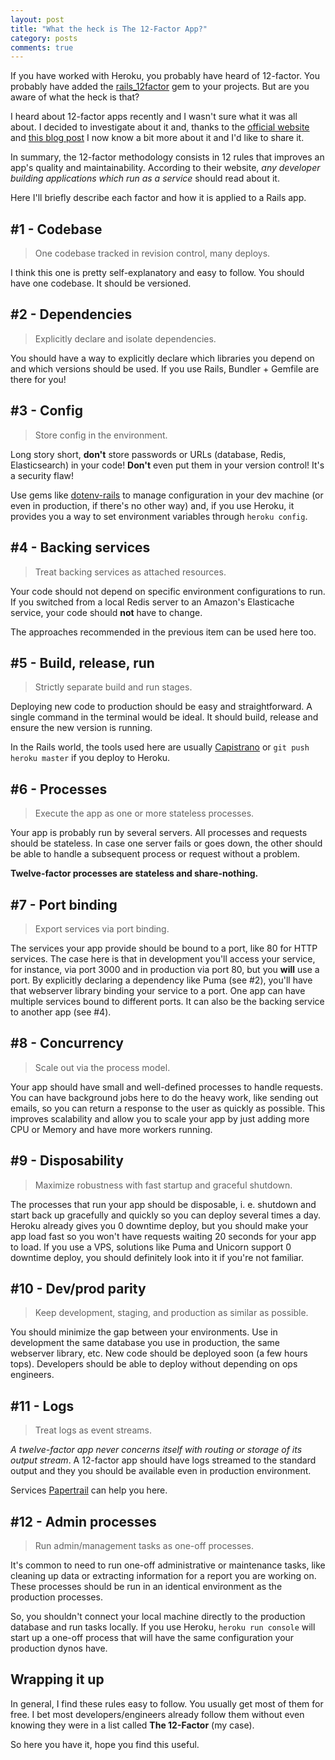 ```yaml
---
layout: post
title: "What the heck is The 12-Factor App?"
category: posts
comments: true
---
```


If you have worked with Heroku, you probably have heard of 12-factor. You
probably have added the [rails_12factor](https://github.com/heroku/rails_12factor)
gem to your projects. But are you aware of what the heck is that?

I heard about 12-factor apps recently and I wasn't sure what it was all about.
I decided to investigate about it and, thanks to the
[official website](https://12factor.net)
and [this blog post](http://www.clearlytech.com/2014/01/04/12-factor-apps-plain-english/)
I now know a bit more about it and I'd like to share it.

In summary, the 12-factor methodology consists in 12 rules that improves an
app's quality and maintainability. According to their website, _any developer
building applications which run as a service_ should read about it.

Here I'll briefly describe each factor and how it is applied to a Rails app.

## #1 - Codebase
> One codebase tracked in revision control, many deploys.

I think this one is pretty self-explanatory and easy to follow. You should
have one codebase. It should be versioned.

## #2 - Dependencies
> Explicitly declare and isolate dependencies.

You should have a way to explicitly declare which libraries you depend on and
which versions should be used. If you use Rails, Bundler + Gemfile are there
for you!

## #3 - Config
> Store config in the environment.

Long story short, **don't** store passwords or URLs (database, Redis,
 Elasticsearch) in your code! **Don't** even put them in your version
control! It's a security flaw!

Use gems like [dotenv-rails](https://github.com/bkeepers/dotenv) to 
manage configuration in your dev machine (or even in production, 
if there's no other way) and, if you use Heroku, it
provides you a way to set environment variables through `heroku config`.

## #4 - Backing services
> Treat backing services as attached resources.

Your code should not depend on specific environment configurations to run.
If you switched from a local Redis server to an Amazon's Elasticache service,
your code should **not** have to change.

The approaches recommended in the previous item can be used here too.

## #5 - Build, release, run
> Strictly separate build and run stages.

Deploying new code to production should be easy and straightforward. A single
command in the terminal would be ideal. It should build, release and ensure
the new version is running.

In the Rails world, the tools used here are usually
[Capistrano](https://github.com/capistrano/rails) or 
`git push heroku master` if you deploy to Heroku.

## #6 - Processes
> Execute the app as one or more stateless processes.

Your app is probably run by several servers. All processes and requests should
be stateless. In case one server fails or goes down, the other should be able
to handle a subsequent process or request without a problem.

**Twelve-factor processes are stateless and share-nothing.**

## #7 - Port binding
> Export services via port binding.

The services your app provide should be bound to a port, like 80 for HTTP
services. The case here is that in development you'll access your service, 
for instance, via port 3000 and in production via port 80, but you **will**
use a port. By explicitly declaring a dependency like Puma (see #2), you'll
have that webserver library binding your service to a port. One app can have
multiple services bound to different ports. It can also be the backing service
to another app (see #4).

## #8 - Concurrency
> Scale out via the process model.

Your app should have small and well-defined processes to handle requests. You
can have background jobs here to do the heavy work, like sending out emails, so
you can return a response to the user as quickly as possible. This improves
scalability and allow you to scale your app by just adding more CPU or Memory
and have more workers running.

## #9 - Disposability
> Maximize robustness with fast startup and graceful shutdown.

The processes that run your app should be disposable, i. e. shutdown and start back up gracefully and quickly so you can deploy several times a day. 
Heroku already gives you 0 downtime deploy, but you should make your app
load fast so you won't have requests waiting 20 seconds for your app to load.
If you use a VPS, solutions like Puma and Unicorn support 0 downtime deploy,
you should definitely look into it if you're not familiar.

## #10 - Dev/prod parity
> Keep development, staging, and production as similar as possible.

You should minimize the gap between your environments. Use in development the
same database you use in production, the same webserver library, etc. New code
should be deployed soon (a few hours tops). Developers should be able to deploy
without depending on ops engineers.

## #11 - Logs
> Treat logs as event streams.

_A twelve-factor app never concerns itself with routing or storage of its
output stream_. A 12-factor app should have logs streamed to the standard
output and they you should be available even in production environment.

Services [Papertrail](https://papertrailapp.com/) can help you here.

## #12 - Admin processes
> Run admin/management tasks as one-off processes.

It's common to need to run one-off administrative or maintenance tasks, like
cleaning up data or extracting information for a report you are working on.
These processes should be run in an identical environment as the production
processes.

So, you shouldn't connect your local machine directly to the production
database and run tasks locally. If you use Heroku, `heroku run console`
will start up a one-off process that will have the same configuration your
production dynos have.

## Wrapping it up

In general, I find these rules easy to follow. You usually get most of them
for free. I bet most developers/engineers already follow them without even
knowing they were in a list called __The 12-Factor__ (my case).

So here you have it, hope you find this useful.
